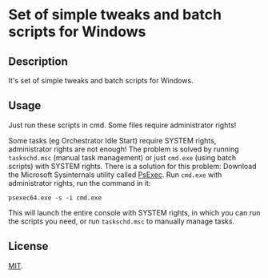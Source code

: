 # Set of simple tweaks and batch scripts for Windows


## Description

It's set of simple tweaks and batch scripts for Windows.


## Usage

Just run these scripts in cmd.
Some files require administrator rights!

Some tasks (eg Orchestrator Idle Start) require SYSTEM rights, administrator rights are not enough!
The problem is solved by running `taskschd.msc` (manual task management) or just `cmd.exe` (using batch scripts) with SYSTEM rights.
There is a solution for this problem:
Download the Microsoft Sysinternals utility called [PsExec](https://learn.microsoft.com/en-us/sysinternals/downloads/psexec).
Run `cmd.exe` with administrator rights, run the command in it:
```
psexec64.exe -s -i cmd.exe
```

This will launch the entire console with SYSTEM rights, in which you can run the scripts you need, or run `taskschd.msc` to manually manage tasks.


## License

[MIT](./LICENSE).
